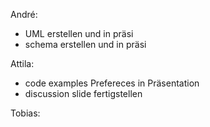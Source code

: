André:

- UML erstellen und in präsi
- schema erstellen und in präsi

Attila:

- code examples Prefereces in Präsentation
- discussion slide fertigstellen

Tobias:
